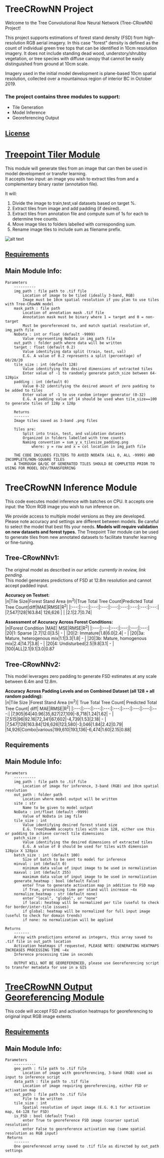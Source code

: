 # TreeCRowNN Project
Welcome to the Tree Convolutional Row Neural Network (Tree-CRowNN) Project!   
  
This project supports estimations of forest stand density (FSD) from high-resolution RGB aerial imagery. In this case "forest" density is defined as the count of individual green tree tops that can be identified in 10cm resolution imagery. It does not include standing dead wood, understory/shrubby vegetation, or tree species with diffuse canopy that cannot be easily distinguished from ground at 10cm scale.
  
Imagery used in the initial model development is plane-based 10cm spatial resolution, collected over a mountainous region of interior BC in October 2019.
### The project contains three modules to support: 
- Tile Generation
- Model Inference
- Georeferencing Output
## [License](https://github.com/JulieLovitt/TreeCRowNN/blob/main/LICENSE)

# [Treepoint Tiler Module](https://github.com/JulieLovitt/TreeCRowNN/tree/main/Treepoint_Tiler)
This module will generate tiles from an image that can then be used in model development or transfer learning.   
It accepts two input: an image you wish to extract tiles from and a complementary binary raster (annotation file). 
  
It will: 
1. Divide the image to train,test,val datasets based on target %.
2. Extract tiles from image and add padding (if desired).
3. Extract tiles from annotation file and compute sum of 1s for each to determine tree counts.
4. Move image tiles to folders labelled with corresponding sum.
5. Rename image tiles to include sum as filename prefix.

![alt text](https://github.com/JulieLovitt/TreeCRowNN/blob/main/Treepoint_Tiler/Treepoint_Tiler.jpg)

## [Requirements](https://github.com/JulieLovitt/TreeCRowNN/blob/main/Treepoint_Tiler/requirements.txt)
## Main Module Info:
    
    Parameters
        ----------
        img_path : file path to .tif file
            Location of image to be tiled (ideally 3-band, RGB)
            Image must be 10cm spatial resolution if you plan to use tiles with Tree-CRowNN model
        mask_path : file path
            Location of annotation mask .tif file
            Annotation mask must be binary where 1 = target and 0 = non-target
            Must be georeferenced to, and match spatial resolution of, img_path file  
        NoData : int or float (default -9999)
            Value representing NoData in img_path file 
        out_path : folder path where data will be written
        target : float (default 0.2)
            Value identifying data split (train, test, val)
            E.G. A value of 0.2 represents a split (percentage) of 60/20/20
        tile_size : int (default 128)
            Value identifying the desired dimensions of extracted tiles
            Enter value of -1 to randomly generate patch_size between 64-128pix
        padding : int (default 0)
            Value 0-32 identifying the desired amount of zero padding to be added to tiles
            Enter value of -1 to use random integer generator (0-32)
            E.G. A padding value of 14 should be used when tile_size==100 to generate tiles of 128p x 128p
        
        Returns
        -------
        Image tiles saved as 3-band .png files
      
        Tiles are:
            Split into train, test, and validation datasets 
            Organized in folders labelled with tree counts
            Naming convention = sum_y_x_tilesize_padding.png 
                where: y = row and x = col location in img_path file
        
        THE CODE INCLUDES FILTERS TO AVOID NODATA (ALL 0, ALL -9999) AND INCOMPLETE/NON-SQUARE TILES
        A THOROUGH QA/QC OF GENERATED TILES SHOULD BE COMPLETED PRIOR TO USING FOR MODEL DEV/TRANSFERRING

# TreeCRowNN Inference Module
This code executes model inference with batches on CPU. It accepts one input: the 10cm RGB image you wish to run inference on.
  
We provide access to multiple model versions as they are developed. Please note accuracy and settings are different between models. 
Be careful to select the model that best fits your needs. **Models will require validation on new datasets and forest types.** 
The Treepoint Tiler module can be used to generate tiles from new annotated datasets to facilitate transfer learning or fine-tuning.
  
## Tree-CRowNNv1:
The original model as described in our article: *currently in review, link pending*.   
This model generates predictions of FSD at 12.8m resolution and cannot accept padded input.   
  
**Accuracy on Testset:**  
|*n*|Tile Size|Forest Stand Area (m<sup>2</sup>)|True Total Tree Count|Predicted Total Tree Count|diff|MAE|RMSE|R<sup>2</sup>|
|:---:|:---:|:---:|:---:|:---:|:---:|:---:|:---:|:---:|
|7,547|128|163.84|  126,626 |   |  |2.1|2.7|0.74|
  
**Assessment of Accuracy Across Forest Conditions:**      
|*n*|Forest Condition |MAE| MSE|RMSE|R<sup>2</sup>|
|:---:|:---|:---:|:---:|:---:|:---:|
|20|1: Sparse |2.7|12.0|3.5| - |
|20|2: Immature|1.8|6.0|2.4| - |
|20|3a: Mature, heterogenous mix|1.1|3.3|1.8|  - |
|20|3b: Mature, homogenous mix|2.4|14.7|3.8| - |
|20|4: Undisturbed|2.5|9.8|3.1| - |
|100|ALL|2.1|9.1|3.0|0.87
  
## Tree-CRowNNv2:  
This model leverages zero padding to generate FSD estimates at any scale between 6.4m and 12.8m.  
  
**Accuracy Across Padding Levels and on Combined Dataset (all 128 + all random padding):**  
|*n*|Tile Size |Forest Stand Area (m<sup>2</sup>)| True Total Tree Count| Predicted Total Tree Count| diff| MAE|RMSE|R<sup>2</sup>| 
|:---:|:---:|:---:|:---:|:---:|:---:|:---:|:---:|:---:|
|7,905|64|40.96|35,827|27,109|-8,718|1.24|1.62| - |
|7,515|96|92.16|72,341|67,602|-4,739|1.53|2.18| - |
|7,547|128|163.84|126,626|123,580|-3,046|1.84|2.42|0.79|
|14,926|Combo|various|199,610|193,136|-6,474|1.60|2.15|0.88|

  ## Requirements
  ## Main Module Info:
    Parameters
        ----------
        img_path : file path to .tif file
            Location of image for inference, 3-band (RGB) and 10cm spatial resolution
        out_path : folder path 
            Location where model output will be written 
        site : str
            Name to be given to model output 
        NoData : int/float (default -9999)
            Value of NoData in img file 
        tile_size : int
            Value identifying desired forest stand size 
            E.G. TreeCRowNN accepts tiles with size 128, either use this or padding to achieve correct tile dimensions
        patch_size : int
            Value identifying the desired dimensions of extracted tiles
            E.G. A value of 0 should be used for tiles with dimension 128pix X 128pix
        batch_size : int (default 100)
            Size of batch to be sent to model for inference
        minval : int (default 0)
            minimum data value of input image to be used in normalization
        maxval : int (default 255)
            maximum data value of input image to be used in normalization
        generate_heatmap : bool (default False)
            enter True to generate activation map in addition to FSD map
            if True, processing time per stand will increase ~4x
        normalize_heatmap : str (default none)
            enter "local", "global", or "none"
            if local: heatmap will be normalized per tile (useful to check for border/inter-tile issues)
            if global: heatmap will be normalized for full input image (useful to check for domain trends)
            if none: no normalization will be applied
            
    Returns
        -------
        Array with predictions entered as integers, this array saved to .tif file in out_path location
        Activation heatmaps if requested, PLEASE NOTE: GENERATING HEATMAPS INCREASES PROCESSING TIME ~4x
        Inference processing time in seconds
        
        OUTPUT WILL NOT BE GEOREFERENCED, please use Georeferencing script to transfer metadata for use in a GIS

# [TreeCRowNN Output Georeferencing Module](https://github.com/JulieLovitt/TreeCRowNN/tree/main/TreeCRowNN_Georeferencing)
This code will accept FSD and activation heatmaps for georeferencing to original input RGB image extents

## [Requirements](https://github.com/JulieLovitt/TreeCRowNN/blob/main/TreeCRowNN_Georeferencing/requirements.txt)
## Main Module Info:
    Parameters
        ----------
        geo_path : file path to .tif file
            Location of image with georeferencing, 3-band (RGB) used as input to inference script
        data_path : file path to .tif file
            Location of image requiring georeferencing, either FSD or activation map
        out_path : file path to .tif file
            File to be written
        tile_size : int
            Spatial resolution of input image (E.G. 0.1 for activation map, 64-128 for FSD) 
        is_FSD : bool (default True)
            enter True to georeference FSD image (coarser spatial resolution)
            enter False to georeference activation map (same spatial resolution as RGB input)
     Returns
        -------
        One georeferenced array saved to .tif file as directed by out_path settings
        

            
        
